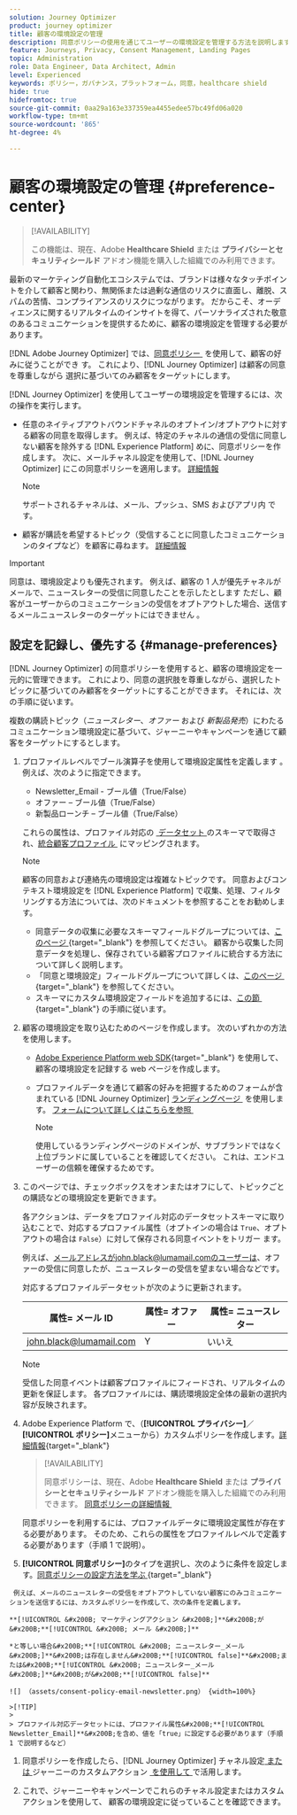 ```yaml
---
solution: Journey Optimizer
product: journey optimizer
title: 顧客の環境設定の管理
description: 同意ポリシーの使用を通じてユーザーの環境設定を管理する方法を説明します
feature: Journeys, Privacy, Consent Management, Landing Pages
topic: Administration
role: Data Engineer, Data Architect, Admin
level: Experienced
keywords: ポリシー，ガバナンス，プラットフォーム，同意，healthcare shield
hide: true
hidefromtoc: true
source-git-commit: 0aa29a163e337359ea4455edee57bc49fd06a020
workflow-type: tm+mt
source-wordcount: '865'
ht-degree: 4%

---
```


# 顧客の環境設定の管理 {#preference-center}

>[!AVAILABILITY]
>
>この機能は、現在、Adobe **Healthcare Shield** または **プライバシーとセキュリティシールド** アドオン機能を購入した組織でのみ利用できます。

最新のマーケティング自動化エコシステムでは、ブランドは様々なタッチポイントを介して顧客と関わり、無関係または過剰な通信のリスクに直面し、離脱、スパムの苦情、コンプライアンスのリスクにつながります。 だからこそ、オーディエンスに関するリアルタイムのインサイトを得て、パーソナライズされた敬意のあるコミュニケーションを提供するために、顧客の環境設定を管理する必要があります。

[!DNL Adobe Journey Optimizer] では、[&#x200B; 同意ポリシー &#x200B;](consent.md) を使用して、顧客の好みに従うことができ <!-- in terms of **channels** and **topics**--> す。 これにより、[!DNL Journey Optimizer] は顧客の同意を尊重しながら <!-- their preferred channels and on the subscription topics--> 選択に基づいてのみ顧客をターゲットにします。

[!DNL Journey Optimizer] を使用してユーザーの環境設定を管理するには、次の操作を実行します。

* 任意のネイティブアウトバウンドチャネルのオプトイン/オプトアウトに対する顧客の同意を取得します。 例えば、特定のチャネルの通信の受信に同意しない顧客を除外する [!DNL Experience Platform] めに、同意ポリシーを作成します。 次に、メールチャネル設定を使用して、[!DNL Journey Optimizer] にこの同意ポリシーを適用します。 [詳細情報](consent.md#surface-marketing-actions)

  >[!NOTE]
  >
  >サポートされるチャネルは、メール、プッシュ、SMS およびアプリ内 <!--To check--> です。

* 顧客が購読を希望するトピック（受信することに同意したコミュニケーションのタイプなど）を顧客に尋ねます。 [詳細情報](#manage-preferences)

>[!IMPORTANT]
>
>同意は、環境設定よりも優先されます。 例えば、顧客の 1 人が優先チャネルがメールで、ニュースレターの受信に同意したことを示したとします <!-- they are interested in yoga--> ただし、顧客がユーザーからのコミュニケーションの受信をオプトアウトした場合、送信するメールニュースレターのターゲットにはできません <!-- on yoga-->。

## 設定を記録し、優先する {#manage-preferences}

[!DNL Journey Optimizer] の同意ポリシーを使用すると、顧客の環境設定を一元的に管理できます。 これにより、同意の選択肢を尊重しながら、選択したトピックに基づいてのみ顧客をターゲットにすることができます。 それには、次の手順に従います。

複数の購読トピック（*ニュースレター*、*オファー* および *新製品発売*）にわたるコミュニケーション環境設定に基づいて、ジャーニーやキャンペーンを通じて顧客をターゲットにするとします。

1. プロファイルレベルでブール演算子を使用して環境設定属性を定義します <!--how??-->。 例えば、次のように指定できます。

   * Newsletter_Email - ブール値（True/False）
   * オファー – ブール値（True/False）
   * 新製品ローンチ – ブール値（True/False）

   これらの属性は、プロファイル対応の [&#x200B; データセット &#x200B;](../data/get-started-datasets.md) のスキーマで取得され、[&#x200B; 統合顧客プロファイル &#x200B;](../audience/get-started-profiles.md) にマッピングされます。

   >[!NOTE]
   >
   >顧客の同意および連絡先の環境設定は複雑なトピックです。 同意およびコンテキスト環境設定を [!DNL Experience Platform] で収集、処理、フィルタリングする方法については、次のドキュメントを参照することをお勧めします。
   >
   >* 同意データの収集に必要なスキーマフィールドグループについては、[&#x200B; このページ &#x200B;](https://experienceleague.adobe.com/ja/docs/experience-platform/landing/governance-privacy-security/consent/adobe/overview){target="_blank"} を参照してください。 顧客から収集した同意データを処理し、保存されている顧客プロファイルに統合する方法について詳しく説明します。
   >* 「同意と環境設定」フィールドグループについて詳しくは、[&#x200B; このページ &#x200B;](https://experienceleague.adobe.com/ja/docs/experience-platform/xdm/field-groups/profile/consents#ingest){target="_blank"} を参照してください。
   >* スキーマにカスタム環境設定フィールドを追加するには、[&#x200B; この節 &#x200B;](https://experienceleague.adobe.com/ja/docs/experience-platform/landing/governance-privacy-security/consent/adobe/dataset#custom-consent){target="_blank"} の手順に従います。

1. 顧客の環境設定を取り込むためのページを作成します。 次のいずれかの方法を使用します。

   * [Adobe Experience Platform web SDK](https://experienceleague.adobe.com/ja/docs/experience-platform/web-sdk/home){target="_blank"} を使用して、顧客の環境設定を記録する web ページを作成します。

   * プロファイルデータを通じて顧客の好みを把握するためのフォームが含まれている [!DNL Journey Optimizer] [&#x200B; ランディングページ &#x200B;](../landing-pages/create-lp.md) を使用します。  [&#x200B; フォームについて詳しくはこちらを参照 &#x200B;](../landing-pages/lp-forms.md) <!--Forms not released/announced yet - TBC-->

     >[!NOTE]
     >
     >使用しているランディングページのドメインが、サブブランドではなく上位ブランドに属していることを確認してください。 これは、エンドユーザーの信頼を確保するためです。<!--Please clarify-->

1. このページでは、チェックボックスをオンまたはオフにして、トピックごとの購読などの環境設定を更新できます。

   各アクションは、データをプロファイル対応のデータセットスキーマに取り込むことで、対応するプロファイル属性（オプトインの場合は `True`、オプトアウトの場合は `False`）に対して保存される同意イベントをトリガー<!-- that contains the corresponding preference fields--> ます。

   <!--Record your users' preferences through the web page or landing page that you created. The data is saved against the corresponding profile, meaning that the preference data is ingested into a Profile-enabled dataset whose schema contains consent/preference fields.-->

   例えば、メールアドレスがjohn.black@lumamail.comのユーザーは、オファーの受信に同意したが、ニュースレターの受信を望まない場合などです。

   対応するプロファイルデータセットが次のように更新されます。

   | 属性= メール ID | 属性= オファー | 属性= ニュースレター |
   |---------|----------|---------|
   | john.black@lumamail.com | Y | いいえ |

   >[!NOTE]
   >
   >受信した同意イベントは顧客プロファイルにフィードされ、リアルタイムの更新を保証します。 各プロファイルには、購読環境設定全体の最新の選択内容が反映されます。

1. Adobe Experience Platform で、（**[!UICONTROL プライバシー]**／**[!UICONTROL ポリシー]**&#x200B;メニューから）カスタムポリシーを作成します。[詳細情報](https://experienceleague.adobe.com/docs/experience-platform/data-governance/policies/user-guide.html?lang=ja#create-policy){target="_blank"}

   >[!AVAILABILITY]
   >
   >同意ポリシーは、現在、Adobe **Healthcare Shield** または **プライバシーとセキュリティシールド** アドオン機能を購入した組織でのみ利用できます。 [&#x200B; 同意ポリシーの詳細情報 &#x200B;](consent.md)

   同意ポリシーを利用するには、プロファイルデータに環境設定属性が存在する必要があります。 そのため、これらの属性をプロファイルレベルで定義する必要があります（手順 1 で説明）。

1. **[!UICONTROL 同意ポリシー]**&#x200B;のタイプを選択し、次のように条件を設定します。[&#x200B; 同意ポリシーの設定方法を学ぶ &#x200B;](https://experienceleague.adobe.com/docs/experience-platform/data-governance/policies/user-guide.html?lang=ja#consent-policy){target="_blank"}

<!--Consent policies are comprised of two logical components:

* **If**: The condition that will trigger the policy check, based on a certain marketing action (email, SMS, push, custom action, etc.) being performed, the presence of certain data usage labels, or a combination of the two.

* **Then**: The consent attribute must be present for a profile to be included in the action that triggered the policy. More than one field can also be selected.-->

     例えば、メールのニュースレターの受信をオプトアウトしていない顧客にのみコミュニケーションを送信するには、カスタムポリシーを作成して、次の条件を定義します。
    
    **[!UICONTROL &#x200B; マーケティングアクション &#x200B;]**&#x200B;が&#x200B;**[!UICONTROL &#x200B; メール &#x200B;]**
    
    *と等しい場合&#x200B;**[!UICONTROL &#x200B; ニュースレター_メール &#x200B;]**&#x200B;は存在しません&#x200B;**[!UICONTROL false]**&#x200B;または&#x200B;**[!UICONTROL &#x200B; ニュースレター_メール &#x200B;]**&#x200B;が&#x200B;**[!UICONTROL false]**
    
    ![] （assets/consent-policy-email-newsletter.png） {width=100%}
    
    >[!TIP]
    >
    > プロファイル対応データセットには、プロファイル属性&#x200B;**[!UICONTROL Newsletter_Email]**&#x200B;を含め、値を「true」に設定する必要があります（手順 1 で説明するなど） 

1. 同意ポリシーを作成したら、[!DNL Journey Optimizer] チャネル設定 [&#x200B; または &#x200B;](consent.md#surface-marketing-actions) ジャーニーのカスタムアクション [&#x200B; を使用して &#x200B;](consent.md#journey-custom-actions) で活用します。

1. これで、ジャーニーやキャンペーンでこれらのチャネル設定またはカスタムアクションを使用して、<!--targeted--> 顧客の環境設定に従っていることを確認できます。
